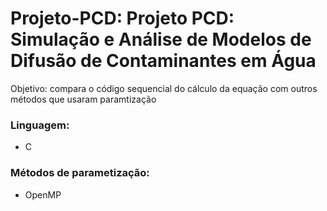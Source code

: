 # Projeto-PCD: Projeto PCD: Simulação e Análise de Modelos de Difusão de Contaminantes em Água

Objetivo: compara o código sequencial do cálculo da equação com outros métodos que usaram paramtização 

### Linguagem:
  * C

### Métodos de parametização:
  * OpenMP
  
